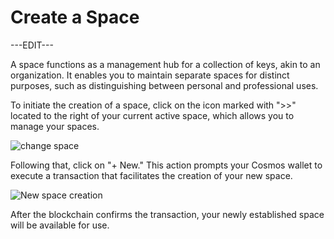 ﻿---
sidebar_position: 5
---

# Create a Space

---EDIT---

A space functions as a management hub for a collection of keys, akin to an organization. It enables you to maintain separate spaces for distinct purposes, such as distinguishing between personal and professional uses.

To initiate the creation of a space, click on the icon marked with ">>" located to the right of your current active space, which allows you to manage your spaces. 

![change space](https://i.ibb.co/nM1TmJd/Screenshot-2024-02-15-at-19-48-32.png)

Following that, click on "+ New." This action prompts your Cosmos wallet to execute a transaction that facilitates the creation of your new space.

![New space creation](https://i.ibb.co/9Hqzprg/Screenshot-2024-02-15-at-19-43-54.png)

After the blockchain confirms the transaction, your newly established space will be available for use.